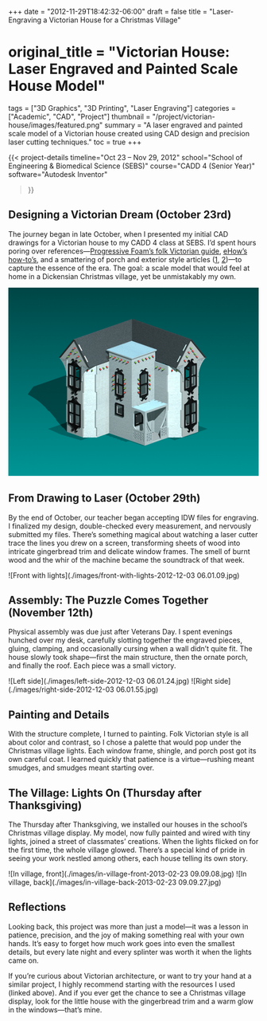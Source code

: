 +++
date = "2012-11-29T18:42:32-06:00"
draft = false
title = "Laser-Engraving a Victorian House for a Christmas Village"
# original_title = "Victorian House: Laser Engraved and Painted Scale House Model"
tags = ["3D Graphics", "3D Printing", "Laser Engraving"]
categories = ["Academic", "CAD", "Project"]
thumbnail = "/project/victorian-house/images/featured.png"
summary = "A laser engraved and painted scale model of a Victorian house created using CAD design and precision laser cutting techniques."
toc = true
+++

{{< project-details
  timeline="Oct 23 – Nov 29, 2012"
  school="School of Engineering & Biomedical Science (SEBS)"
  course="CADD 4 (Senior Year)"
  software="Autodesk Inventor"
>}}

## Designing a Victorian Dream (October 23rd)

The journey began in late October, when I presented my initial CAD drawings for a Victorian house to my CADD 4 class at SEBS. I’d spent hours poring over references—[Progressive Foam’s folk Victorian guide](http://www.progressivefoam.com/folk-victorian-home-style), [eHow’s how-to’s](http://www.ehow.com/how_5744379_build-folk-victorian-house.html), and a smattering of porch and exterior style articles ([1](http://www.ehow.com/list_6509370_ideas-victorian-house-exterior.html), [2](http://www.ehow.com/list_7389523_porch-styles-folk-victorian-homes.html))—to capture the essence of the era. The goal: a scale model that would feel at home in a Dickensian Christmas village, yet be unmistakably my own.

![CAD drawing](./images/featured.png)

## From Drawing to Laser (October 29th)

By the end of October, our teacher began accepting IDW files for engraving. I finalized my design, double-checked every measurement, and nervously submitted my files. There’s something magical about watching a laser cutter trace the lines you drew on a screen, transforming sheets of wood into intricate gingerbread trim and delicate window frames. The smell of burnt wood and the whir of the machine became the soundtrack of that week.

![Front with lights](./images/front-with-lights-2012-12-03 06.01.09.jpg)

## Assembly: The Puzzle Comes Together (November 12th)

Physical assembly was due just after Veterans Day. I spent evenings hunched over my desk, carefully slotting together the engraved pieces, gluing, clamping, and occasionally cursing when a wall didn’t quite fit. The house slowly took shape—first the main structure, then the ornate porch, and finally the roof. Each piece was a small victory.

![Left side](./images/left-side-2012-12-03 06.01.24.jpg)
![Right side](./images/right-side-2012-12-03 06.01.55.jpg)

## Painting and Details

With the structure complete, I turned to painting. Folk Victorian style is all about color and contrast, so I chose a palette that would pop under the Christmas village lights. Each window frame, shingle, and porch post got its own careful coat. I learned quickly that patience is a virtue—rushing meant smudges, and smudges meant starting over.

## The Village: Lights On (Thursday after Thanksgiving)

The Thursday after Thanksgiving, we installed our houses in the school’s Christmas village display. My model, now fully painted and wired with tiny lights, joined a street of classmates’ creations. When the lights flicked on for the first time, the whole village glowed. There’s a special kind of pride in seeing your work nestled among others, each house telling its own story.

![In village, front](./images/in-village-front-2013-02-23 09.09.08.jpg)
![In village, back](./images/in-village-back-2013-02-23 09.09.27.jpg)

## Reflections

Looking back, this project was more than just a model—it was a lesson in patience, precision, and the joy of making something real with your own hands. It’s easy to forget how much work goes into even the smallest details, but every late night and every splinter was worth it when the lights came on.

If you’re curious about Victorian architecture, or want to try your hand at a similar project, I highly recommend starting with the resources I used (linked above). And if you ever get the chance to see a Christmas village display, look for the little house with the gingerbread trim and a warm glow in the windows—that’s mine.
